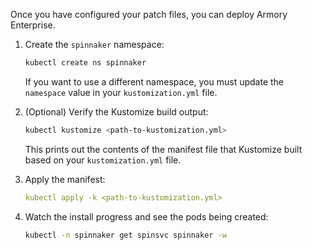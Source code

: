 Once you have configured your patch files, you can deploy Armory Enterprise.

1. Create the `spinnaker` namespace:

   ```bash
   kubectl create ns spinnaker
   ```

   If you want to use a different namespace, you must update the `namespace` value in your `kustomization.yml` file.

1. (Optional) Verify the Kustomize build output:

   ```bash
   kubectl kustomize <path-to-kustomization.yml>
   ```

   This prints out the contents of the manifest file that Kustomize built based on your `kustomization.yml` file.

1. Apply the manifest:

   ```yaml
   kubectl apply -k <path-to-kustomization.yml>
   ```

1. Watch the install progress and see the pods being created:

   ```bash
   kubectl -n spinnaker get spinsvc spinnaker -w
   ```